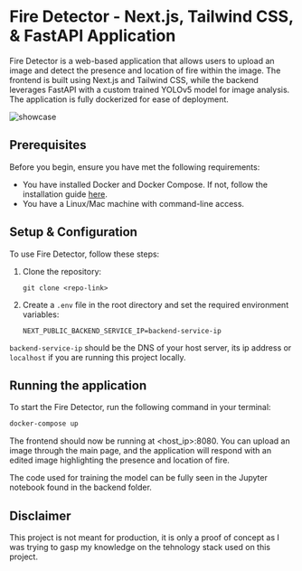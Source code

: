 # Fire Detector - Next.js, Tailwind CSS, & FastAPI Application

Fire Detector is a web-based application that allows users to upload an image and detect the presence and location of fire within the image. The frontend is built using Next.js and Tailwind CSS, while the backend leverages FastAPI with a custom trained YOLOv5 model for image analysis. The application is fully dockerized for ease of deployment.


![showcase](https://i.imgur.com/KJfBtB1.png)


## Prerequisites

Before you begin, ensure you have met the following requirements:

* You have installed Docker and Docker Compose. If not, follow the installation guide [here](https://docs.docker.com/get-docker/).
* You have a Linux/Mac machine with command-line access.

## Setup & Configuration

To use Fire Detector, follow these steps:

1. Clone the repository:
    ```
    git clone <repo-link>
    ```

2. Create a `.env` file in the root directory and set the required environment variables:
    ```env
    NEXT_PUBLIC_BACKEND_SERVICE_IP=backend-service-ip
    ```

`backend-service-ip` should be the DNS of your host server, its ip address or `localhost` if you are running this project locally.

## Running the application

To start the Fire Detector, run the following command in your terminal:

```bash
docker-compose up
```

The frontend should now be running at <host_ip>:8080. You can upload an image through the main page, and the application will respond with an edited image highlighting the presence and location of fire.

The code used for training the model can be fully seen in the Jupyter notebook found in the backend folder.

## Disclaimer

This project is not meant for production, it is only a proof of concept as I was trying to gasp my knowledge on the tehnology stack used on this project.

